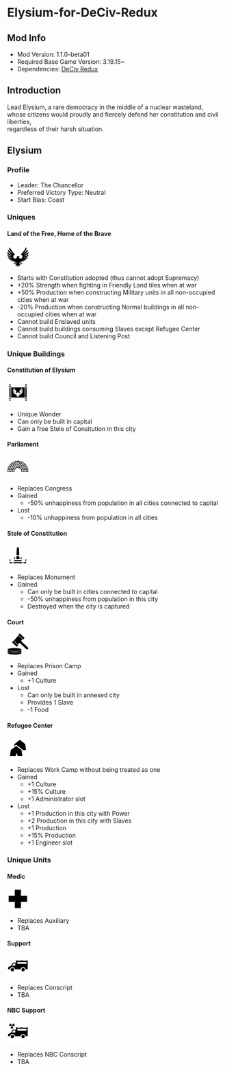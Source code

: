 # Elysium-for-DeCiv-Redux

## Mod Info

- Mod Version: 1.1.0-beta01
- Required Base Game Version: 3.19.15~
- Dependencies: [DeCiv Redux](https://github.com/SpacedOutChicken/DeCiv-Redux)

## Introduction

Lead Elysium, a rare democracy in the middle of a nuclear wasteland, \
whose citizens would proudly and fiercely defend her constitution and civil liberties, \
regardless of their harsh situation.

## Elysium

### Profile

- Leader: The Chancellor
- Preferred Victory Type: Neutral
- Start Bias: Coast

### Uniques

#### Land of the Free, Home of the Brave

<img src="docs/Elysium.png" alt="Icon of Elysium" height="50" />

- Starts with Constitution adopted (thus cannot adopt Supremacy)
- +20% Strength when fighting in Friendly Land tiles when at war
- +50% Production when constructing Military units in all non-occupied cities when at war
- -20% Production when constructing Normal buildings in all non-occupied cities when at war
- Cannot build Enslaved units
- Cannot build buildings consuming Slaves except Refugee Center
- Cannot build Council and Listening Post

### Unique Buildings

#### Constitution of Elysium

<img src="Images/BuildingIcons/Constitution of Elysium.png" alt="Icon of the Constitution of Elysium" height="50" />

- Unique Wonder
- Can only be built in capital
- Gain a free Stele of Consitution in this city

#### Parliament

<img src="Images/BuildingIcons/Parliament.png" alt="Icon of the Parliament" height="50" />

- Replaces Congress
- Gained
  - -50% unhappiness from population in all cities connected to capital
- Lost
  - -10% unhappiness from population in all cities

#### Stele of Constitution

<img src="Images/BuildingIcons/Stele of Constitution.png" alt="Icon of a Stele of Constitution" height="50" />

- Replaces Monument
- Gained
  - Can only be built in cities connected to capital
  - -50% unhappiness from population in this city
  - Destroyed when the city is captured

#### Court

<img src="Images/BuildingIcons/Court.png" alt="Icon of a Court" height="50" />

- Replaces Prison Camp
- Gained
  - +1 Culture
- Lost
  - Can only be built in annexed city
  - Provides 1 Slave
  - -1 Food

#### Refugee Center

<img src="Images/BuildingIcons/Refugee Center.png" alt="Icon of a Refugee Center" height="50" />

- Replaces Work Camp without being treated as one
- Gained
  - +1 Culture
  - +15% Culture
  - +1 Administrator slot
- Lost
  - +1 Production in this city with Power
  - +2 Production in this city with Slaves
  - +1 Production
  - +15% Production
  - +1 Engineer slot

### Unique Units

#### Medic

<img src="docs/Medic.png" alt="Icon of a Medic" height="50" />

- Replaces Auxiliary
- TBA

#### Support

<img src="docs/Support.png" alt="Icon of a Support" height="50" />

- Replaces Conscript
- TBA

#### NBC Support

<img src="docs/NBC Support.png" alt="Icon of a NBC Support" height="50" />

- Replaces NBC Conscript
- TBA
